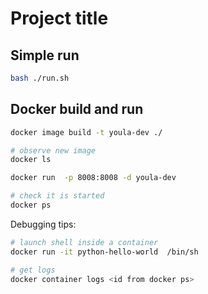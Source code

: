 # Project title

## Simple run

```bash
bash ./run.sh

```

## Docker build and run

```bash
docker image build -t youla-dev ./

# observe new image
docker ls

docker run  -p 8008:8008 -d youla-dev

# check it is started
docker ps
``` 

Debugging tips:
```bash
# launch shell inside a container
docker run -it python-hello-world  /bin/sh

# get logs
docker container logs <id from docker ps>
```
